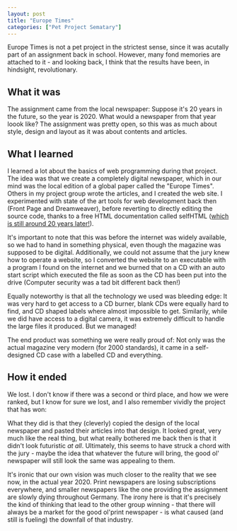 ```yaml
---
layout: post
title: "Europe Times"
categories: ["Pet Project Sematary"]
---
```

Europe Times is not a pet project in the strictest sense, since it was acutally 
part of an assignment back in school. However, many fond memories are attached 
to it - and looking back, I think that the results have been, in hindsight,
revolutionary.

## What it was
The assignment came from the local newspaper: Suppose it's 20 years in the future, so the year is 2020. 
What would a newspaper from that year loook like? The assignment was pretty open, so this was as much about style, design and layout as it was about
contents and articles.

## What I learned
I learned a lot about the basics of web programming during that project. The idea was that we create a completely digital newspaper, which in our mind was
the local edition of a global paper called the "Europe Times". Others in my project group wrote the articles, and I created the web site. 
I experimented with state of the art tools for web development back then (Front Page and Dreamweaver), before reverting to directly editing the source code, thanks to 
a free HTML documentation called selfHTML ([which is still around 20 years later!](https://selfhtml.org/)).

It's important to note that this was before the internet was widely available, so we had to hand in something physical, even though the magazine was supposed to be digital. Additionally, we could not assume that the jury knew how to operate a website, so I converted the website to an executable with a program I found on the internet and we burned that on a CD with an auto start script which executed the file as soon as the CD has been put into the drive (Computer security was a tad bit different back then!)

Equally noteworthy is that all the technology we used was bleeding edge: It was very hard to get access to a CD burner, blank CDs were equally hard to find, and CD shaped labels where almost impossible to get. Similarily, while we did have access to a digital camera, it was extremely difficult to handle the large files it produced. But we managed!

The end product was something we were really proud of: Not only was the actual magazine very modern (for 2000 standards), it came in a self-designed CD case with a labelled CD and everything.

## How it ended
We lost. I don't know if there was a second or third place, and how we were ranked, but I know for sure we lost, and I also remember vividly the project that has won:

What they did is that they (cleverly) copied the design of the local newspaper and pasted their articles into that design. It looked great, very much like the real thing, but what really bothered me back then is that it didn't look futuristic _at all_. Ultimately, this seems to have struck a chord with the jury - maybe the idea that whatever the future will bring, the good ol' newspaper will still look the same was appealing to them.

It's ironic that our own vision was much closer to the reality that we see now, in the actual year 2020. Print newspapers are losing subscriptions everywhere, and smaller newspapers like the one providing the assignment are slowly dying throughout Germany. The irony here is that it's precisely the kind of thinking that lead to the other group winning - that there will always be a market for the good ol'print newspaper - is what caused (and still is fueling) the downfall of that industry.